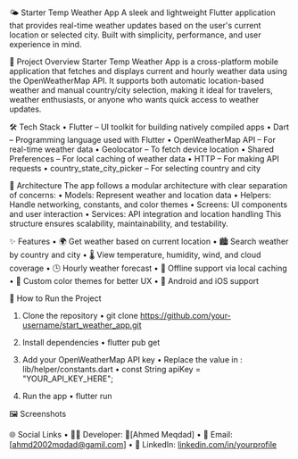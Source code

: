 🌤️ Starter Temp Weather App
A sleek and lightweight Flutter application that provides real-time weather updates based on the user's current location or selected city. Built with simplicity, performance, and user experience in mind.

📌 Project Overview
Starter Temp Weather App is a cross-platform mobile application that fetches and displays current and hourly weather data using the OpenWeatherMap API. It supports both automatic location-based weather and manual country/city selection, making it ideal for travelers, weather enthusiasts, or anyone who wants quick access to weather updates.

🛠️ Tech Stack
• 	Flutter – UI toolkit for building natively compiled apps
• 	Dart – Programming language used with Flutter
• 	OpenWeatherMap API – For real-time weather data
• 	Geolocator – To fetch device location
• 	Shared Preferences – For local caching of weather data
• 	HTTP – For making API requests
• 	country_state_city_picker – For selecting country and city

🧱 Architecture
The app follows a modular architecture with clear separation of concerns:
• 	Models: Represent weather and location data
• 	Helpers: Handle networking, constants, and color themes
• 	Screens: UI components and user interaction
• 	Services: API integration and location handling
This structure ensures scalability, maintainability, and testability.

✨ Features
• 	🌍 Get weather based on current location
• 	🏙️ Search weather by country and city
• 	🌡️ View temperature, humidity, wind, and cloud coverage
• 	🕒 Hourly weather forecast
• 	💾 Offline support via local caching
• 	🎨 Custom color themes for better UX
• 	📱 Android and iOS support

🚀 How to Run the Project
1. 	Clone the repository
•   git clone https://github.com/your-username/start_weather_app.git

2. 	Install dependencies
•   flutter pub get

3. 	Add your OpenWeatherMap API key
• 	Replace the value in : lib/helper/constants.dart
• 	const String apiKey = "YOUR_API_KEY_HERE";

4. 	Run the app
• 	flutter run

🖼️ Screenshots


🌐 Social Links
• 	👨‍💻 Developer: [ِAhmed Meqdad]
• 	📧 Email: [ahmd2002mqdad@gamil.com]
• 	💼 LinkedIn: [linkedin.com/in/yourprofile](https://www.linkedin.com/in/ahmed-meqdad)